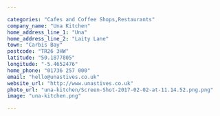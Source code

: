 ```yaml
---

categories: "Cafes and Coffee Shops,Restaurants"
company_name: "Una Kitchen"
home_address_line_1: "Una"
home_address_line_2: "Laity Lane"
town: "Carbis Bay"
postcode: "TR26 3HW"
latitude: "50.1877805"
longitude: "-5.4652476"
home_phone: "01736 257 000"
email: "hello@unastives.co.uk"
website_url: "http://www.unastives.co.uk"
photo_url: "una-kitchen/Screen-Shot-2017-02-02-at-11.14.52.png.png"
image: "una-kitchen.png"

---
```

